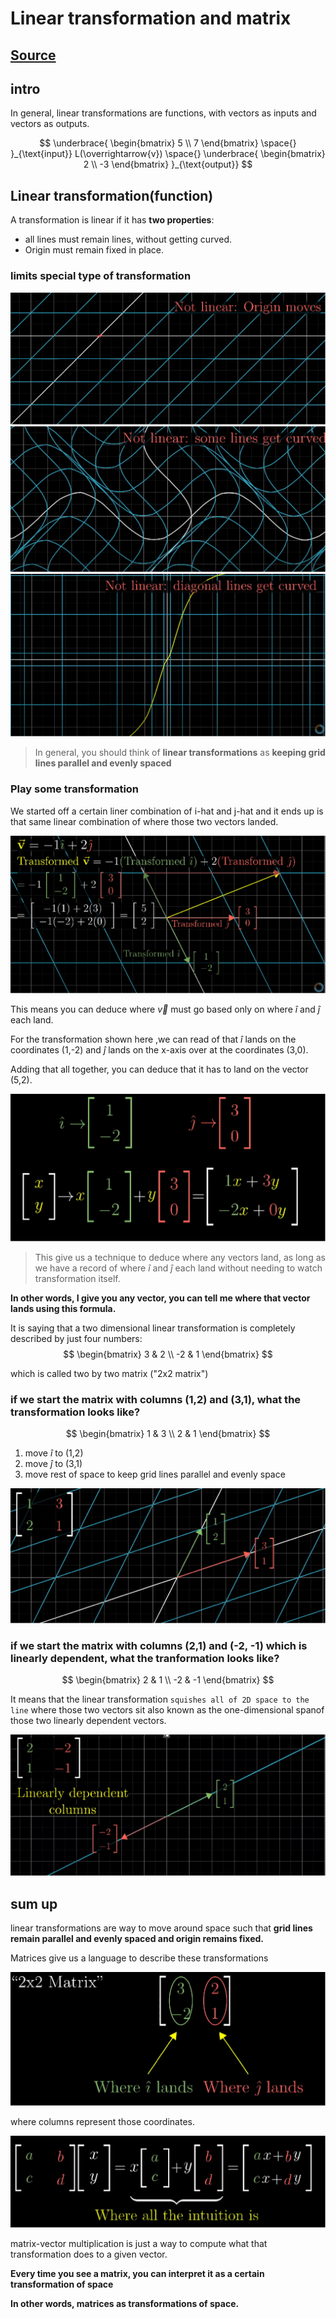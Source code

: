 # Linear transformation and matrix

## [Source](https://www.youtube.com/watch?v=kYB8IZa5AuE&list=RDCMUCYO_jab_esuFRV4b17AJtAw&index=2&ab_channel=3Blue1Brown)

## intro

In general, linear transformations are functions, with vectors as inputs and vectors as outputs.

$$
\underbrace{
\begin{bmatrix}
5 \\
7
\end{bmatrix} \space{}
}_{\text{input}}
L(\overrightarrow{v})
\space{}
\underbrace{
\begin{bmatrix}
2 \\
-3
\end{bmatrix}
}_{\text{output}}
$$

## Linear transformation(function)

A transformation is linear if it has **two properties**:

- all lines must remain lines, without getting curved.
- Origin must remain fixed in place.

### limits special type of transformation

![Origin_moves](../asset/chp3/Origin_moves.drawio.svg)
![line_get_curve](../asset/chp3/line_get_curved.drawio.svg)
![diagonal_lines_curved](../asset/chp3/diagonal_lines_get_curved.drawio.svg)

> In general, you should think of **linear transformations** as
> **keeping grid lines parallel and evenly spaced**

### Play some transformation

We started off a certain liner combination of i-hat and j-hat and it ends up is that same linear combination of where those two vectors landed.

![play_transformation](../asset/chp3/play_transformation.drawio.svg)

This means you can deduce where $\overrightarrow{v}$ must go based only on where $\hat{i}$ and $\hat{j}$ each land.

For the transformation shown here ,we can read of that $\hat{i}$ lands on the coordinates (1,-2) and $\hat{j}$ lands on the x-axis over at the coordinates (3,0).

Adding that all together, you can deduce that it has to land on the vector (5,2).

![matrix_transform](../asset/chp3/matrix_transform.drawio.svg)

> This give us a technique to deduce where any vectors land, as long as we have a record of where $\hat{i}$ and $\hat{j}$ each land without needing to watch  transformation itself.

**In other words, I give you any vector, you can tell me where that vector lands using this formula.**

It is saying that a two dimensional linear transformation is completely described by just four numbers:
$$
\begin{bmatrix}
    3 & 2 \\
    -2 & 1
\end{bmatrix}
$$

which is called two by two matrix ("2x2 matrix")

### if we start the matrix with columns (1,2) and (3,1), what the transformation looks like?

$$
\begin{bmatrix}
    1 & 3 \\
    2 & 1
\end{bmatrix}
$$

1. move $\hat{i}$ to (1,2)
2. move $\hat{j}$ to (3,1)
3. move rest of space to keep grid lines parallel and evenly space

![transform_after](../asset/chp3/transform_after.drawio.svg)

### if we start the matrix with columns (2,1) and (-2, -1) which is linearly dependent, what the tranformation looks like?

$$
\begin{bmatrix}
    2 & 1 \\
    -2 & -1
\end{bmatrix}
$$

It means that the linear transformation `squishes all of 2D space to the line` where those two vectors sit also known as the one-dimensional spanof those two linearly dependent vectors.

![linear_dependent_matrix](../asset/chp3/linear_dependent_matrix.drawio.svg)

## sum up

linear transformations are way to move around space such that **grid lines remain parallel and evenly spaced and origin remains fixed.**

Matrices give us a language to describe these transformations

![matrix_tranformation_sum_up](../asset/chp3/matrix_sum_up.drawio.svg)

where columns represent those coordinates.

![matrix_tranform_sum_up](../asset/chp3/matrix_transformation_sum_up.drawio.svg)

matrix-vector multiplication is just a way to compute what that transformation does to a given vector.

**Every time you see a matrix, you can interpret it as a certain transformation of space**

**In other words, matrices as transformations of space.**
